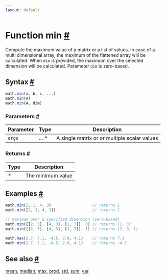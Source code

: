 ```yaml
---
layout: default
---
```


<!-- Note: This file is automatically generated from source code comments. Changes made in this file will be overridden. -->

<h1 id="function-min">Function min <a href="#function-min" title="Permalink">#</a></h1>

Compute the maximum value of a matrix or a  list of values.
In case of a multi dimensional array, the maximum of the flattened array
will be calculated. When `dim` is provided, the maximum over the selected
dimension will be calculated. Parameter `dim` is zero-based.


<h2 id="syntax">Syntax <a href="#syntax" title="Permalink">#</a></h2>

```js
math.min(a, b, c, ...)
math.min(A)
math.min(A, dim)
```

<h3 id="parameters">Parameters <a href="#parameters" title="Permalink">#</a></h3>

Parameter | Type | Description
--------- | ---- | -----------
`args` | ... * | A single matrix or or multiple scalar values

<h3 id="returns">Returns <a href="#returns" title="Permalink">#</a></h3>

Type | Description
---- | -----------
* | The minimum value


<h2 id="examples">Examples <a href="#examples" title="Permalink">#</a></h2>

```js
math.min(2, 1, 4, 3)                  // returns 1
math.min([2, 1, 4, 3])                // returns 1

// maximum over a specified dimension (zero-based)
math.min([[2, 5], [4, 3], [1, 7]], 0) // returns [1, 3]
math.min([[2, 5], [4, 3], [1, 7]], 1) // returns [2, 3, 1]

math.max(2.7, 7.1, -4.5, 2.0, 4.1)    // returns 7.1
math.min(2.7, 7.1, -4.5, 2.0, 4.1)    // returns -4.5
```


<h2 id="see-also">See also <a href="#see-also" title="Permalink">#</a></h2>

[mean](mean.html),
[median](median.html),
[max](max.html),
[prod](prod.html),
[std](std.html),
[sum](sum.html),
[var](var.html)

